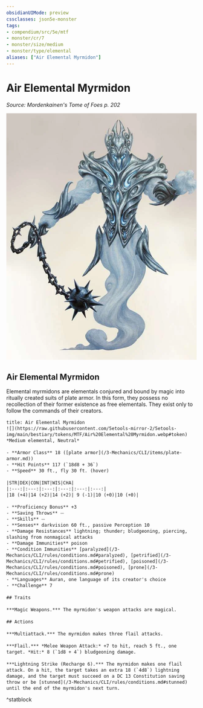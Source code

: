```yaml
---
obsidianUIMode: preview
cssclasses: json5e-monster
tags:
- compendium/src/5e/mtf
- monster/cr/7
- monster/size/medium
- monster/type/elemental
aliases: ["Air Elemental Myrmidon"]
---
```

# Air Elemental Myrmidon
*Source: Mordenkainen's Tome of Foes p. 202*  

![](https://raw.githubusercontent.com/5etools-mirror-2/5etools-img/main/bestiary/MTF/Air%20Elemental%20Myrmidon.webp#right)  
## Air Elemental Myrmidon

Elemental myrmidons are elementals conjured and bound by magic into ritually created suits of plate armor. In this form, they possess no recollection of their former existence as free elementals. They exist only to follow the commands of their creators.


```ad-statblock
title: Air Elemental Myrmidon
![](https://raw.githubusercontent.com/5etools-mirror-2/5etools-img/main/bestiary/tokens/MTF/Air%20Elemental%20Myrmidon.webp#token)
*Medium elemental, Neutral*

- **Armor Class** 18 ([plate armor](/3-Mechanics/CLI/items/plate-armor.md))
- **Hit Points** 117 (`18d8 + 36`) 
- **Speed** 30 ft., fly 30 ft. (hover)

|STR|DEX|CON|INT|WIS|CHA|
|:---:|:---:|:---:|:---:|:---:|:---:|
|18 (+4)|14 (+2)|14 (+2)| 9 (-1)|10 (+0)|10 (+0)|

- **Proficiency Bonus** +3
- **Saving Throws** ⏤
- **Skills** ⏤
- **Senses** darkvision 60 ft., passive Perception 10
- **Damage Resistances** lightning; thunder; bludgeoning, piercing, slashing from nonmagical attacks
- **Damage Immunities** poison
- **Condition Immunities** [paralyzed](/3-Mechanics/CLI/rules/conditions.md#paralyzed), [petrified](/3-Mechanics/CLI/rules/conditions.md#petrified), [poisoned](/3-Mechanics/CLI/rules/conditions.md#poisoned), [prone](/3-Mechanics/CLI/rules/conditions.md#prone)
- **Languages** Auran, one language of its creator's choice
- **Challenge** 7

## Traits

***Magic Weapons.*** The myrmidon's weapon attacks are magical.

## Actions

***Multiattack.*** The myrmidon makes three flail attacks.

***Flail.*** *Melee Weapon Attack:* +7 to hit, reach 5 ft., one target. *Hit:* 8 (`1d8 + 4`) bludgeoning damage.

***Lightning Strike (Recharge 6).*** The myrmidon makes one flail attack. On a hit, the target takes an extra 18 (`4d8`) lightning damage, and the target must succeed on a DC 13 Constitution saving throw or be [stunned](/3-Mechanics/CLI/rules/conditions.md#stunned) until the end of the myrmidon's next turn.
```
^statblock